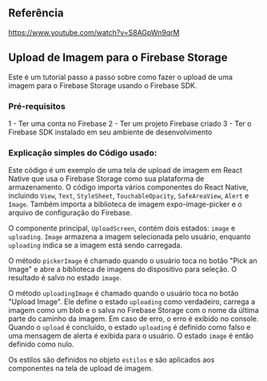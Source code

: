 ## Referência

https://www.youtube.com/watch?v=S8AGpWn9qrM

## Upload de Imagem para o Firebase Storage

Este é um tutorial passo a passo sobre como fazer o upload de uma imagem para o Firebase Storage usando o Firebase SDK.

### Pré-requisitos

1 - Ter uma conta no Firebase
2 - Ter um projeto Firebase criado
3 - Ter o Firebase SDK instalado em seu ambiente de desenvolvimento

### Explicação simples do Código usado:

Este código é um exemplo de uma tela de upload de imagem em React Native que usa o Firebase Storage como sua plataforma de armazenamento. O código importa vários componentes do React Native, incluindo `View`, `Text`, `StyleSheet`, `TouchableOpacity`, `SafeAreaView`, `Alert` e `Image`. Também importa a biblioteca de imagem expo-image-picker e o arquivo de configuração do Firebase.

O componente principal, `UploadScreen`, contém dois estados: `image` e `uploading`. `Image` armazena a imagem selecionada pelo usuário, enquanto `uploading` indica se a imagem está sendo carregada.

O método `pickerImage` é chamado quando o usuário toca no botão "Pick an Image" e abre a biblioteca de imagens do dispositivo para seleção. O resultado é salvo no estado `image`.

O método `uploadingImage` é chamado quando o usuário toca no botão "Upload Image". Ele define o estado `uploading` como verdadeiro, carrega a imagem como um blob e o salva no Firebase Storage com o nome da última parte do caminho da imagem. Em caso de erro, o erro é exibido no console. Quando o `upload` é concluído, o estado `uploading` é definido como falso e uma mensagem de alerta é exibida para o usuário. O estado `image` é então definido como nulo.

Os estilos são definidos no objeto `estilos` e são aplicados aos componentes na tela de upload de imagem.
